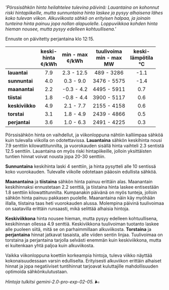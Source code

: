 *'Pörssisähkön hinta heilahtelee tulevina päivinä: Lauantaina on kohonnut riski hintapiikeille, mutta sunnuntaina hinta laskee ja pysyy alhaisena lähes koko tulevan viikon. Alkuviikosta sähkö on erityisen halpaa, ja joinain tunteina hinta painuu jopa nollan alapuolelle. Loppuviikkoa kohden hinta hieman nousee, mutta pysyy edelleen kohtuullisena.'*


Ennuste on päivitetty perjantaina klo 12:15.

|    | keski-<br>hinta<br>¢/kWh | min - max<br>¢/kWh | tuulivoima<br>min - max<br>MW | keski-<br>lämpötila<br>°C |
|:-------------|:----------------:|:----------------:|:-------------:|:-------------:|
| **lauantai**  | 7.9              | 2.3 - 12.5       | 489 - 3286    | -1.1          |
| **sunnuntai** | 4.0             | 0.3 - 9.0         | 3476 - 5575   | -1.4          |
| **maanantai** | 2.2              | -0.3 - 4.2        | 4495 - 5911   | 0.7           |
| **tiistai**   | 1.8              | -0.8 - 4.4        | 3900 - 5117   | 0.6           |
| **keskiviikko**| 4.9              | 2.1 - 7.7         | 2155 - 4158   | 0.6           |
| **torstai**  | 3.1              | 1.8 - 4.9         | 2439 - 4866   | 0.5           |
| **perjantai** | 3.6              | 1.0 - 6.3         | 2491 - 4225   | 0.3           |

Pörssisähkön hinta on vaihdellut, ja viikonloppuna nähtiin kalliimpaa sähköä kuin tulevalla viikolla on odotettavissa. **Lauantaina** sähkön keskihinta nousi 7.9 senttiin kilowattitunnilta, ja vuorokauden sisällä hinta vaihteli 2.3 sentistä 12.5 senttiin. Lauantaina on myös riski hintapiikeille, jolloin yksittäisten tuntien hinnat voivat nousta jopa 20-30 senttiin.

**Sunnuntaina** keskihinta laski 4 senttiin, ja hinta pysytteli alle 10 sentissä koko vuorokauden. Tulevalle viikolle odotetaan pääosin edullista sähköä.

**Maanantaina** ja **tiistaina** sähkön hinta painuu erittäin alas. Maanantain keskihinnaksi ennustetaan 2.2 senttiä, ja tiistaina hinta laskee entisestään 1.8 senttiin kilowattitunnilta. Kumpanakin päivänä on myös tunteja, jolloin sähkön hinta painuu pakkasen puolelle. Maanantaina näin käy myöhään illalla, tiistaina taas heti vuorokauden alussa. Molempina päivinä tuulivoimaa on saatavilla erittäin runsaasti, mikä selittää alhaisia hintoja.

**Keskiviikkona** hinta nousee hieman, mutta pysyy edelleen kohtuullisena, keskihinnan ollessa 4.9 senttiä. Keskiviikkona tuulivoiman tuotanto laskee alle puoleen siitä, mitä se on parhaimmillaan alkuviikosta. **Torstaina** ja **perjantaina** hinnat jatkavat tasaista, alle viiden sentin linjaa. Tuulivoimaa on torstaina ja perjantaina tarjolla selvästi enemmän kuin keskiviikkona, mutta ei kuitenkaan yhtä paljoa kuin alkuviikosta.

Vaikka viikonloppuna koettiin korkeampia hintoja, tuleva viikko näyttää kokonaisuudessaan varsin edulliselta. Erityisesti alkuviikon erittäin alhaiset hinnat ja jopa negatiiviset tuntihinnat tarjoavat kuluttajille mahdollisuuden optimoida sähkönkulutustaan.

*Hintoja tulkitsi gemini-2.0-pro-exp-02-05.* 🌬️


